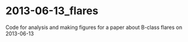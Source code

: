 # 2013-06-13_flares
Code for analysis and making figures for a paper about B-class flares on 2013-06-13
